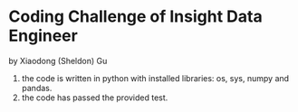 # Coding Challenge of Insight Data Engineer
by Xiaodong (Sheldon) Gu

1. the code is written in python with installed libraries: os, sys, numpy and pandas.
2. the code has passed the provided test.


